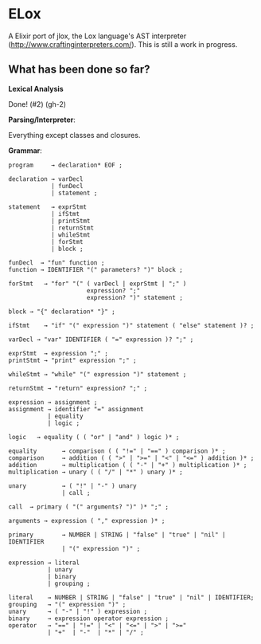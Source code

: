 # ELox
A Elixir port of jlox, the Lox language's AST interpreter (http://www.craftinginterpreters.com/). This is still a work in progress.

## What has been done so far?

**Lexical Analysis**

Done! (#2)  (gh-2)

**Parsing/Interpreter**:

Everything except classes and closures.

**Grammar**:

```
program     → declaration* EOF ;

declaration → varDecl
            | funDecl
            | statement ;

statement   → exprStmt
            | ifStmt
            | printStmt 
            | returnStmt
            | whileStmt
            | forStmt
            | block ;

funDecl  → "fun" function ;
function → IDENTIFIER "(" parameters? ")" block ;

forStmt   → "for" "(" ( varDecl | exprStmt | ";" )
                      expression? ";"
                      expression? ")" statement ;

block → "{" declaration* "}" ;

ifStmt    → "if" "(" expression ")" statement ( "else" statement )? ;

varDecl → "var" IDENTIFIER ( "=" expression )? ";" ;

exprStmt  → expression ";" ;
printStmt → "print" expression ";" ;

whileStmt → "while" "(" expression ")" statement ;

returnStmt → "return" expression? ";" ;

expression → assignment ;
assignment → identifier "=" assignment
           | equality
           | logic ;

logic   → equality ( ( "or" | "and" ) logic )* ;

equality       → comparison ( ( "!=" | "==" ) comparison )* ;
comparison     → addition ( ( ">" | ">=" | "<" | "<=" ) addition )* ;
addition       → multiplication ( ( "-" | "+" ) multiplication )* ;
multiplication → unary ( ( "/" | "*" ) unary )* ;

unary          → ( "!" | "-" ) unary
               | call ;

call  → primary ( "(" arguments? ")" )* ";" ;

arguments → expression ( "," expression )* ;

primary        → NUMBER | STRING | "false" | "true" | "nil" | IDENTIFIER
               | "(" expression ")" ;
```


```               
expression → literal
           | unary
           | binary
           | grouping ;

literal    → NUMBER | STRING | "false" | "true" | "nil" | IDENTIFIER;
grouping   → "(" expression ")" ;
unary      → ( "-" | "!" ) expression ;
binary     → expression operator expression ;
operator   → "==" | "!=" | "<" | "<=" | ">" | ">="
           | "+"  | "-"  | "*" | "/" ;

```
